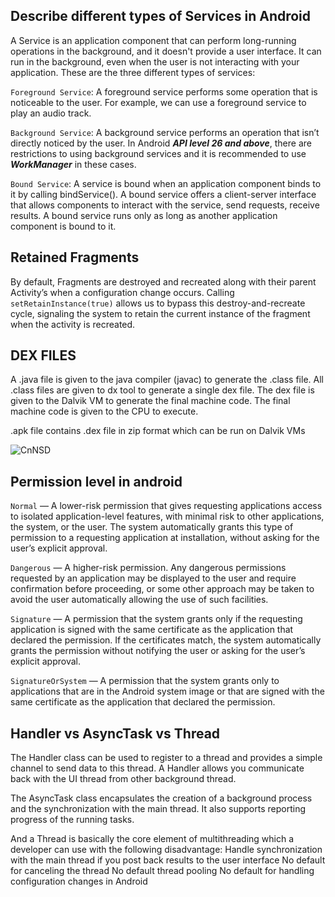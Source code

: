 ## **Describe different types of Services in Android**

A Service is an application component that can perform long-running operations in the background, and it doesn't provide a user interface. It can run in the background, even when the user is not interacting with your application. These are the three different types of services:

`Foreground Service`: A foreground service performs some operation that is noticeable to the user. For example, we can use a foreground service to play an audio track. 

`Background Service`: A background service performs an operation that isn’t directly noticed by the user. In Android _**API level 26 and above**_, there are restrictions to using background services and it is recommended to use **_WorkManager_** in these cases.

`Bound Service`: A service is bound when an application component binds to it by calling bindService(). A bound service offers a client-server interface that allows components to interact with the service, send requests, receive results. A bound service runs only as long as another application component is bound to it. 


## **Retained Fragments**

By default, Fragments are destroyed and recreated along with their parent Activity’s when a configuration change occurs.
Calling `setRetainInstance(true)` allows us to bypass this destroy-and-recreate cycle, signaling the system to retain the current instance of the fragment when the activity is recreated.


## **DEX FILES**

A .java file is given to the java compiler (javac) to generate the .class file. All .class files are given to dx tool to generate a single dex file. The dex file is given to the Dalvik VM to generate the final machine code. The final machine code is given to the CPU to execute.

.apk file contains .dex file in zip format which can be run on Dalvik VMs

![CnNSD](https://user-images.githubusercontent.com/94926624/173451204-0ef24f99-2d0a-4c27-a3c6-71b72bb7dd52.png)


## **Permission level in android**

`Normal` — A lower-risk permission that gives requesting applications access to isolated application-level features, with minimal risk to other applications, the system, or the user. The system automatically grants this type of permission to a requesting application at installation, without asking for the user’s explicit approval.

`Dangerous` — A higher-risk permission. Any dangerous permissions requested by an application may be displayed to the user and require confirmation before proceeding, or some other approach may be taken to avoid the user automatically allowing the use of such facilities.

`Signature` — A permission that the system grants only if the requesting application is signed with the same certificate as the application that declared the permission. If the certificates match, the system automatically grants the permission without notifying the user or asking for the user’s explicit approval.

`SignatureOrSystem` — A permission that the system grants only to applications that are in the Android system image or that are signed with the same certificate as the application that declared the permission.


## **Handler vs AsyncTask vs Thread**

The Handler class can be used to register to a thread and provides a simple channel to send data to this thread. A Handler allows you communicate back with the UI thread from other background thread.

The AsyncTask class encapsulates the creation of a background process and the synchronization with the main thread. It also supports reporting progress of the running tasks.

And a Thread is basically the core element of multithreading which a developer can use with the following disadvantage:
Handle synchronization with the main thread if you post back results to the user interface
No default for canceling the thread
No default thread pooling
No default for handling configuration changes in Android



